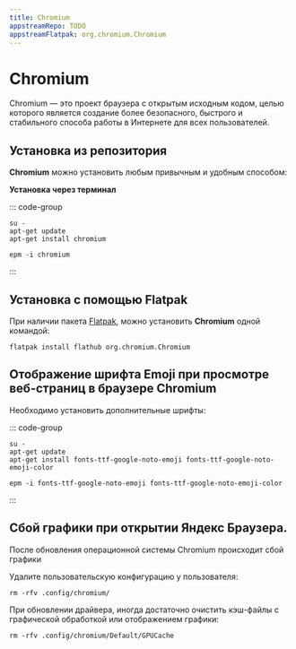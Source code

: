 ```yaml
---
title: Chromium
appstreamRepo: TODO
appstreamFlatpak: org.chromium.Chromium
---
```


# Chromium

Chromium — это проект браузера с открытым исходным кодом, целью которого является создание более безопасного, быстрого и стабильного способа работы в Интернете для всех пользователей.

## Установка из репозитория

**Chromium** можно установить любым привычным и удобным способом:

**Установка через терминал**

::: code-group

```shell[apt-get]
su -
apt-get update
apt-get install chromium
```
```shell[epm]
epm -i chromium
```

:::

## Установка c помощью Flatpak <Badge type="danger" text="Неофициальная сборка" />

При наличии пакета [Flatpak](/flatpak), можно установить **Chromium** одной командой:

```shell
flatpak install flathub org.chromium.Chromium
```

<!--@include: ./parts/install/software-flatpak.md-->

## Отображение шрифта Emoji при просмотре веб-страниц в браузере Chromium

Необходимо установить дополнительные шрифты:

::: code-group

```shell[apt-get]
su -
apt-get update
apt-get install fonts-ttf-google-noto-emoji fonts-ttf-google-noto-emoji-color
```
```shell[epm]
epm -i fonts-ttf-google-noto-emoji fonts-ttf-google-noto-emoji-color
```

:::

## Сбой графики при открытии Яндекс Браузера.

После обновления операционной системы Chromium происходит сбой графики

Удалите пользовательскую конфигурацию у пользователя:

```shell
rm -rfv .config/chromium/
```

При обновлении драйвера, иногда достаточно очистить кэш-файлы с графической обработкой или отображением графики:

```shell
rm -rfv .config/chromium/Default/GPUCache
```